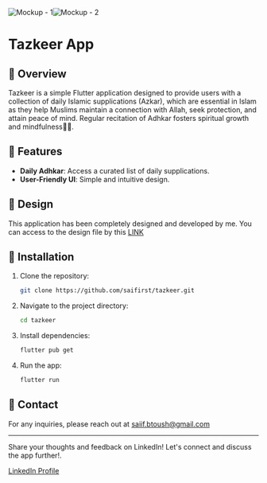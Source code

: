 ![Mockup - 1](https://github.com/saifirst/tazkeer/assets/124555800/991b064e-9ddb-4a44-98e4-7314fe79c708)![Mockup - 2](https://github.com/saifirst/tazkeer/assets/124555800/121a7b2a-92bf-4150-827c-a6d2a400d455)



# Tazkeer App

## 📍 Overview

Tazkeer is a simple Flutter application designed to provide users with a collection of daily Islamic supplications (Azkar), which are essential in Islam as they help Muslims maintain a connection with Allah, seek protection, and attain peace of mind. Regular recitation of Adhkar fosters spiritual growth and mindfulness🤲🏻.

## 📍 Features

- **Daily Adhkar**: Access a curated list of daily supplications.
- **User-Friendly UI**: Simple and intuitive design.

## 📍 Design

This application has been completely designed and developed by me. You can access to the design file by this [LINK](https://www.figma.com/design/iLumxVjxAdij6XdRuumIhH/Tazkeer?node-id=0-1&t=vB90dbGguZUJO7zL-1)

## 📍 Installation

1. Clone the repository:
   ```bash
   git clone https://github.com/saifirst/tazkeer.git
   ```
2. Navigate to the project directory:
   ```bash
   cd tazkeer
   ```
3. Install dependencies:
   ```bash
   flutter pub get
   ```
4. Run the app:
   ```bash
   flutter run
   ```

## 📍 Contact

For any inquiries, please reach out at saiif.btoush@gmail.com

---

Share your thoughts and feedback on LinkedIn! Let's connect and discuss the app further!.

[LinkedIn Profile](https://www.linkedin.com/in/saif-btoush)
